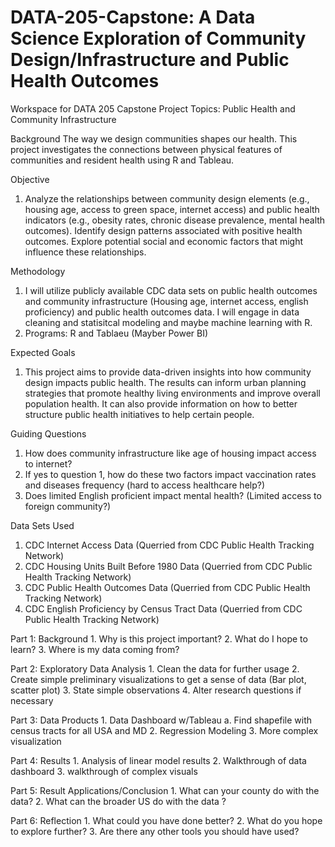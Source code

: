# DATA-205-Capstone: A Data Science Exploration of Community Design/Infrastructure and Public Health Outcomes
Workspace for DATA 205 Capstone Project
Topics: Public Health and Community Infrastructure

Background
The way we design communities shapes our health. This project investigates the connections between physical features of communities and resident health using R and Tableau.

Objective
1. Analyze the relationships between community design elements (e.g., housing age, access to green space, internet access) and public health indicators (e.g., obesity rates, chronic disease prevalence, mental health outcomes). Identify design patterns associated with positive health outcomes. Explore potential social and economic factors that might influence these relationships.

Methodology
1. I will utilize publicly available CDC data sets on public health outcomes and community infrastructure (Housing age, internet access, english proficiency) and public health outcomes data. I will engage in data cleaning and statisitcal modeling and maybe machine learning with R.
2. Programs: R and Tablaeu (Mayber Power BI)

Expected Goals
1. This project aims to provide data-driven insights into how community design impacts public health. The results can inform urban planning strategies that promote healthy living environments and improve overall population health. It can also provide information on how to better structure public health initiatives to help certain people. 

Guiding Questions
1. How does community infrastructure like age of housing impact access to internet?
2. If yes to question 1, how do these two factors impact vaccination rates and diseases frequency (hard to access healthcare help?)
3. Does limited English proficient impact mental health? (Limited access to foreign community?)


Data Sets Used
1. CDC Internet Access Data (Querried from CDC Public Health Tracking Network)
2. CDC Housing Units Built Before 1980 Data (Querried from CDC Public Health Tracking Network)
3. CDC Public Health Outcomes Data (Querried from CDC Public Health Tracking Network)
4. CDC English Proficiency by Census Tract Data (Querried from CDC Public Health Tracking Network)

Part 1: Background
    1. Why is this project important?
    2. What do I hope to learn?
    3. Where is my data coming from?


Part 2: Exploratory Data Analysis 
    1. Clean the data for further usage 
    2. Create simple preliminary visualizations to get a sense of data (Bar plot, scatter plot)
    3. State simple observations 
    4. Alter research questions if necessary 


Part 3: Data Products
    1. Data Dashboard w/Tableau 
      a. Find shapefile with census tracts for all USA and MD
    2. Regression Modeling 
    3. More complex visualization


Part 4: Results 
    1. Analysis of linear model results
    2. Walkthrough of data dashboard
    3. walkthrough of complex visuals 


Part 5: Result Applications/Conclusion
      1. What can your county do with the data?
      2. What can the broader US do with the data ?

Part 6: Reflection
      1. What could you have done better?
      2. What do you hope to explore further?
      3. Are there any other tools you should have used?
    
